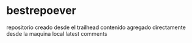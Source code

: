 # bestrepoever
repositorio creado desde el trailhead
contenido agregado directamente desde la maquina local
latest comments